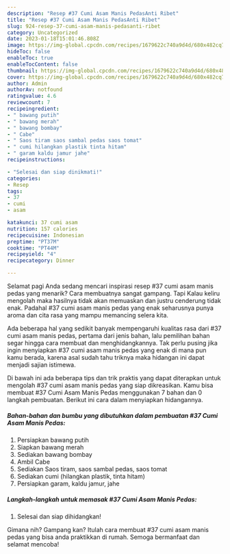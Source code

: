 ```yaml
---
description: "Resep #37 Cumi Asam Manis PedasAnti Ribet"
title: "Resep #37 Cumi Asam Manis PedasAnti Ribet"
slug: 924-resep-37-cumi-asam-manis-pedasanti-ribet
category: Uncategorized
date: 2023-01-18T15:01:46.808Z
image: https://img-global.cpcdn.com/recipes/1679622c740a9d4d/680x482cq70/37-cumi-asam-manis-pedas-foto-resep-utama.jpg
hideToc: false
enableToc: true
enableTocContent: false
thumbnail: https://img-global.cpcdn.com/recipes/1679622c740a9d4d/680x482cq70/37-cumi-asam-manis-pedas-foto-resep-utama.jpg
cover: https://img-global.cpcdn.com/recipes/1679622c740a9d4d/680x482cq70/37-cumi-asam-manis-pedas-foto-resep-utama.jpg
author: Admin
authorAv: notfound
ratingvalue: 4.6
reviewcount: 7
recipeingredient:
- " bawang putih"
- " bawang merah"
- " bawang bombay"
- " Cabe"
- " Saos tiram saos sambal pedas saos tomat"
- " cumi hilangkan plastik tinta hitam"
- " garam kaldu jamur jahe"
recipeinstructions:

- "Selesai dan siap dinikmati!"
categories:
- Resep
tags:
- 37
- cumi
- asam

katakunci: 37 cumi asam 
nutrition: 157 calories
recipecuisine: Indonesian
preptime: "PT37M"
cooktime: "PT44M"
recipeyield: "4"
recipecategory: Dinner

---
```



Selamat pagi Anda sedang mencari inspirasi resep #37 cumi asam manis pedas yang menarik? Cara membuatnya sangat gampang. Tapi Kalau keliru mengolah maka hasilnya tidak akan memuaskan dan justru cenderung tidak enak. Padahal #37 cumi asam manis pedas yang enak seharusnya punya aroma dan cita rasa yang mampu memancing selera kita.




Ada beberapa hal yang sedikit banyak mempengaruhi kualitas rasa dari #37 cumi asam manis pedas, pertama dari jenis bahan, lalu pemilihan bahan segar hingga cara membuat dan menghidangkannya. Tak perlu pusing jika ingin menyiapkan #37 cumi asam manis pedas yang enak di mana pun kamu berada, karena asal sudah tahu triknya maka hidangan ini dapat menjadi sajian istimewa.


Di bawah ini ada beberapa tips dan trik praktis yang dapat diterapkan untuk mengolah #37 cumi asam manis pedas yang siap dikreasikan. Kamu bisa membuat #37 Cumi Asam Manis Pedas menggunakan 7 bahan dan 0 langkah pembuatan. Berikut ini cara dalam menyiapkan hidangannya.

<!--inarticleads1-->

##### Bahan-bahan dan bumbu yang dibutuhkan dalam pembuatan #37 Cumi Asam Manis Pedas:

1. Persiapkan  bawang putih
1. Siapkan  bawang merah
1. Sediakan  bawang bombay
1. Ambil  Cabe
1. Sediakan  Saos tiram, saos sambal pedas, saos tomat
1. Sediakan  cumi (hilangkan plastik, tinta hitam)
1. Persiapkan  garam, kaldu jamur, jahe




<!--inarticleads2-->

##### Langkah-langkah untuk memasak #37 Cumi Asam Manis Pedas:


1. Selesai dan siap dihidangkan!



Gimana nih? Gampang kan? Itulah cara membuat #37 cumi asam manis pedas yang bisa anda praktikkan di rumah. Semoga bermanfaat dan selamat mencoba!
